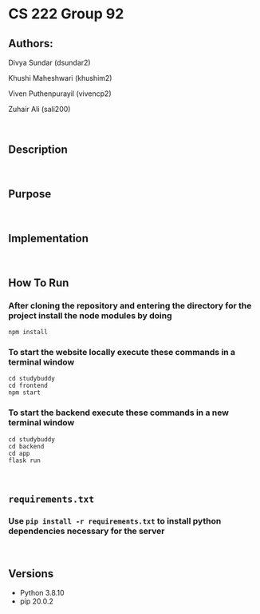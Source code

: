 
# CS 222 Group 92

## Authors:
Divya Sundar (dsundar2)

Khushi Maheshwari (khushim2)

Viven Puthenpurayil (vivencp2)

Zuhair Ali (sali200)

&nbsp;
## **Description**
&nbsp;

## **Purpose**
&nbsp;

## **Implementation**
&nbsp;

## **How To Run**

### After cloning the repository and entering the directory for the project install the node modules by doing

``` 
npm install 
```

### To start the website locally execute these commands in a terminal window

``` 
cd studybuddy
cd frontend
npm start
```

### To start the backend execute these commands in a new terminal window
```
cd studybuddy
cd backend
cd app
flask run
```

&nbsp;

## `requirements.txt`
### Use `pip install -r requirements.txt` to install python dependencies necessary for the server

&nbsp;

## **Versions**
*   Python 3.8.10
*   pip 20.0.2
